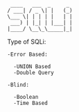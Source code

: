      ____   ___  _     _ 
    / ___| / _ \| |   (_)
    \___ \| | | | |   | |
     ___) | |_| | |___| |
    |____/ \__\_\_____|_|


Type of SQLi: 
  
    -Error Based:
    
      -UNION Based
      -Double Query
      
    -Blind:
    
      -Boolean
      -Time Based

